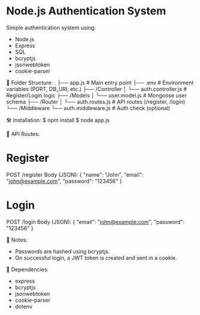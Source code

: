 # Node.js Authentication System

Simple authentication system using:
- Node.js
- Express
- SQL
- bcryptjs
- jsonwebtoken
- cookie-parser

📁 Folder Structure:
.
├── app.js                  # Main entry point
├── .env                    # Environment variables (PORT, DB_URI, etc.)
├── /Controller
│   └── auth.controller.js  # Register/Login logic
├── /Models
│   └── user.model.js       # Mongoose user schema
├── /Router
│   └── auth.routes.js      # API routes (/register, /login)
└── /Middleware
    └── auth.middleware.js  # Auth check (optional)

🛠 Installation:
$ npm install
$ node app.js

🔐 API Routes:

# Register
POST /register
Body (JSON):
{
  "name": "John",
  "email": "john@example.com",
  "password": "123456"
}

# Login
POST /login
Body (JSON):
{
  "email": "john@example.com",
  "password": "123456"
}

📝 Notes:
- Passwords are hashed using bcryptjs.
- On successful login, a JWT token is created and sent in a cookie.


🔗 Dependencies:
- express
- bcryptjs
- jsonwebtoken
- cookie-parser
- dotenv
